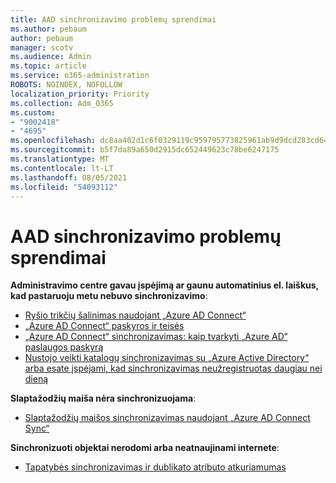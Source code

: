 ```yaml
---
title: AAD sinchronizavimo problemų sprendimai
ms.author: pebaum
author: pebaum
manager: scotv
ms.audience: Admin
ms.topic: article
ms.service: o365-administration
ROBOTS: NOINDEX, NOFOLLOW
localization_priority: Priority
ms.collection: Adm_O365
ms.custom:
- "9002418"
- "4695"
ms.openlocfilehash: dc8aa402d1c6f0329119c959795773825961ab9d9dcd283cd64810a901594ac2
ms.sourcegitcommit: b5f7da89a650d2915dc652449623c78be6247175
ms.translationtype: MT
ms.contentlocale: lt-LT
ms.lasthandoff: 08/05/2021
ms.locfileid: "54093112"
---
```

# <a name="solutions-for-aad-synchronization-problems"></a>AAD sinchronizavimo problemų sprendimai

**Administravimo centre gavau įspėjimą ar gaunu automatinius el. laiškus, kad pastaruoju metu nebuvo sinchronizavimo**:

-  [Ryšio trikčių šalinimas naudojant „Azure AD Connect“](https://docs.microsoft.com/azure/active-directory/hybrid/tshoot-connect-connectivity)
- [„Azure AD Connect“ paskyros ir teisės](https://go.microsoft.com/fwlink/p/?LinkId=820598)
- [„Azure AD Connect“ sinchronizavimas: kaip tvarkyti „Azure AD“ paslaugos paskyrą](https://docs.microsoft.com/azure/active-directory/hybrid/how-to-connect-azureadaccount)
- [Nustojo veikti katalogų sinchronizavimas su „Azure Active Directory“ arba esate įspėjami, kad sinchronizavimas neužregistruotas daugiau nei dieną](https://support.microsoft.com/help/2882421/directory-synchronization-to-azure-active-directory-stops-or-you-re-warned-that-sync-hasn-t-registered-in-more-than-a-day)
 
**Slaptažodžių maiša nėra sinchronizuojama**:

- [Slaptažodžių maišos sinchronizavimas naudojant „Azure AD Connect Sync“](https://docs.microsoft.com/azure/active-directory/hybrid/how-to-connect-password-hash-synchronization)

**Sinchronizuoti objektai nerodomi arba neatnaujinami internete**:

- [Tapatybės sinchronizavimas ir dublikato atributo atkuriamumas](https://docs.microsoft.com/azure/active-directory/hybrid/how-to-connect-syncservice-duplicate-attribute-resiliency)

